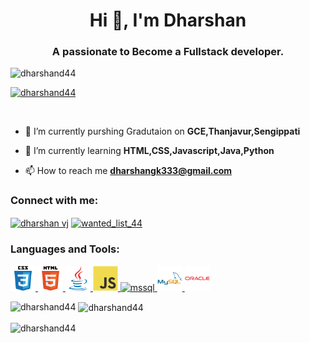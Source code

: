 <h1 align="center">Hi 👋, I'm Dharshan</h1>
<h3 align="center">A passionate to Become a Fullstack developer.</h3>

<p align="left"> <img src="https://komarev.com/ghpvc/?username=dharshand44&label=Profile%20views&color=0e75b6&style=flat" alt="dharshand44" /> </p>

<p align="left"> <a href="https://github.com/ryo-ma/github-profile-trophy"><img src="https://github-profile-trophy.vercel.app/?username=dharshand44" alt="dharshand44" /></a> </p>

<p align="left"> <a href="https://twitter.com/" target="blank"><img src="https://img.shields.io/twitter/follow/?logo=twitter&style=for-the-badge" alt="" /></a> </p>

- 🔭 I’m currently purshing Gradutaion on **GCE,Thanjavur,Sengippati**

- 🌱 I’m currently learning **HTML,CSS,Javascript,Java,Python**

- 📫 How to reach me **dharshangk333@gmail.com**

<h3 align="left">Connect with me:</h3>
<p align="left">
<a href="https://linkedin.com/in/dharshan vj" target="blank"><img align="center" src="https://raw.githubusercontent.com/rahuldkjain/github-profile-readme-generator/master/src/images/icons/Social/linked-in-alt.svg" alt="dharshan vj" height="30" width="40" /></a>
<a href="https://instagram.com/wanted_list_44" target="blank"><img align="center" src="https://raw.githubusercontent.com/rahuldkjain/github-profile-readme-generator/master/src/images/icons/Social/instagram.svg" alt="wanted_list_44" height="30" width="40" /></a>
</p>

<h3 align="left">Languages and Tools:</h3>
<p align="left"> <a href="https://www.w3schools.com/css/" target="_blank" rel="noreferrer"> <img src="https://raw.githubusercontent.com/devicons/devicon/master/icons/css3/css3-original-wordmark.svg" alt="css3" width="40" height="40"/> </a> <a href="https://www.w3.org/html/" target="_blank" rel="noreferrer"> <img src="https://raw.githubusercontent.com/devicons/devicon/master/icons/html5/html5-original-wordmark.svg" alt="html5" width="40" height="40"/> </a> <a href="https://www.java.com" target="_blank" rel="noreferrer"> <img src="https://raw.githubusercontent.com/devicons/devicon/master/icons/java/java-original.svg" alt="java" width="40" height="40"/> </a> <a href="https://developer.mozilla.org/en-US/docs/Web/JavaScript" target="_blank" rel="noreferrer"> <img src="https://raw.githubusercontent.com/devicons/devicon/master/icons/javascript/javascript-original.svg" alt="javascript" width="40" height="40"/> </a> <a href="https://www.microsoft.com/en-us/sql-server" target="_blank" rel="noreferrer"> <img src="https://www.svgrepo.com/show/303229/microsoft-sql-server-logo.svg" alt="mssql" width="40" height="40"/> </a> <a href="https://www.mysql.com/" target="_blank" rel="noreferrer"> <img src="https://raw.githubusercontent.com/devicons/devicon/master/icons/mysql/mysql-original-wordmark.svg" alt="mysql" width="40" height="40"/> </a> <a href="https://www.oracle.com/" target="_blank" rel="noreferrer"> <img src="https://raw.githubusercontent.com/devicons/devicon/master/icons/oracle/oracle-original.svg" alt="oracle" width="40" height="40"/> </a> </p>

<p><img align="left" src="https://github-readme-stats.vercel.app/api/top-langs?username=dharshand44&show_icons=true&locale=en&layout=compact" alt="dharshand44" /></p>

<p>&nbsp;<img align="center" src="https://github-readme-stats.vercel.app/api?username=dharshand44&show_icons=true&locale=en" alt="dharshand44" /></p>

<p><img align="center" src="https://github-readme-streak-stats.herokuapp.com/?user=dharshand44&" alt="dharshand44" /></p>

